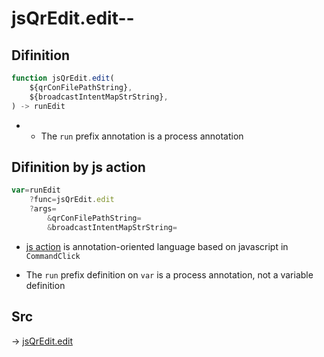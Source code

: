 # jsQrEdit.edit--

## Difinition

```js.js
function jsQrEdit.edit(
	${qrConFilePathString},
	${broadcastIntentMapStrString},
) -> runEdit
```

- - The `run` prefix annotation is a process annotation


## Difinition by js action

```js.js
var=runEdit
	?func=jsQrEdit.edit
	?args=
		&qrConFilePathString=
		&broadcastIntentMapStrString=
```

- [js action](#) is annotation-oriented language based on javascript in `CommandClick`

- The `run` prefix definition on `var` is a process annotation, not a variable definition

## Src

-> [jsQrEdit.edit](https://github.com/puutaro/CommandClick/blob/master/app/src/main/java/com/puutaro/commandclick/fragment_lib/terminal_fragment/js_interface/qr/JsQrEdit.kt#L55)


